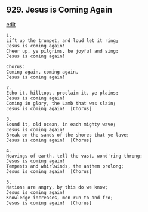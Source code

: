 
## 929.  Jesus is Coming Again
[edit](https://docs.google.com/document/d/1gMA0g_HnkGq1TMum2VYBFL5n7hgQLH5I/edit?mode=html)



    1.
    Lift up the trumpet, and loud let it ring;
    Jesus is coming again!
    Cheer up, ye pilgrims, be joyful and sing;
    Jesus is coming again!

    Chorus:
    Coming again, coming again,
    Jesus is coming again!

    2.
    Echo it, hilltops, proclaim it, ye plains;
    Jesus is coming again!
    Coming in glory, the Lamb that was slain;
    Jesus is coming again!  [Chorus]

    3.
    Sound it, old ocean, in each mighty wave;
    Jesus is coming again!
    Break on the sands of the shores that ye lave;
    Jesus is coming again!  [Chorus]

    4.
    Heavings of earth, tell the vast, wond'ring throng;
    Jesus is coming again!
    Tempests and whirlwinds, the anthem prolong;
    Jesus is coming again!  [Chorus]

    5.
    Nations are angry, by this do we know;
    Jesus is coming again!
    Knowledge increases, men run to and fro;
    Jesus is coming again!  [Chorus]
